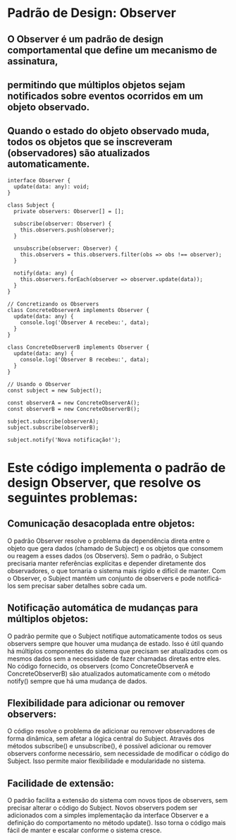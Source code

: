 # Padrão de Design: Observer

## O Observer é um padrão de design comportamental que define um mecanismo de assinatura, 
## permitindo que múltiplos objetos sejam notificados sobre eventos ocorridos em um objeto observado.
## Quando o estado do objeto observado muda, todos os objetos que se inscreveram (observadores) são atualizados automaticamente.

```
interface Observer {
  update(data: any): void;
}

class Subject {
  private observers: Observer[] = [];

  subscribe(observer: Observer) {
    this.observers.push(observer);
  }

  unsubscribe(observer: Observer) {
    this.observers = this.observers.filter(obs => obs !== observer);
  }

  notify(data: any) {
    this.observers.forEach(observer => observer.update(data));
  }
}

// Concretizando os Observers
class ConcreteObserverA implements Observer {
  update(data: any) {
    console.log('Observer A recebeu:', data);
  }
}

class ConcreteObserverB implements Observer {
  update(data: any) {
    console.log('Observer B recebeu:', data);
  }
}

// Usando o Observer
const subject = new Subject();

const observerA = new ConcreteObserverA();
const observerB = new ConcreteObserverB();

subject.subscribe(observerA);
subject.subscribe(observerB);

subject.notify('Nova notificação!');
```
# Este código implementa o padrão de design Observer, que resolve os seguintes problemas:

## Comunicação desacoplada entre objetos:
  O padrão Observer resolve o problema da dependência direta entre o objeto que gera dados (chamado de Subject) e os objetos que consomem ou reagem a esses dados (os Observers). Sem o padrão, o Subject precisaria manter referências explícitas e depender diretamente dos observadores, o que tornaria o sistema mais rígido e difícil de manter. Com o Observer, o Subject mantém um conjunto de observers e pode notificá-los sem precisar saber detalhes sobre cada um.

## Notificação automática de mudanças para múltiplos objetos:
  O padrão permite que o Subject notifique automaticamente todos os seus observers sempre que houver uma mudança de estado. Isso é útil quando há múltiplos componentes do sistema que precisam ser atualizados com os mesmos dados sem a necessidade de fazer chamadas diretas entre eles. No código fornecido, os observers (como ConcreteObserverA e ConcreteObserverB) são atualizados automaticamente com o método notify() sempre que há uma mudança de dados.

## Flexibilidade para adicionar ou remover observers:
  O código resolve o problema de adicionar ou remover observadores de forma dinâmica, sem afetar a lógica central do Subject. Através dos métodos subscribe() e unsubscribe(), é possível adicionar ou remover observers conforme necessário, sem necessidade de modificar o código do Subject. Isso permite maior flexibilidade e modularidade no sistema.

## Facilidade de extensão:
  O padrão facilita a extensão do sistema com novos tipos de observers, sem precisar alterar o código do Subject. Novos observers podem ser adicionados com a simples implementação da interface Observer e a definição do comportamento no método update(). Isso torna o código mais fácil de manter e escalar conforme o sistema cresce.

